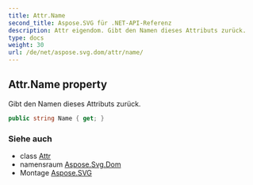 ```yaml
---
title: Attr.Name
second_title: Aspose.SVG für .NET-API-Referenz
description: Attr eigendom. Gibt den Namen dieses Attributs zurück.
type: docs
weight: 30
url: /de/net/aspose.svg.dom/attr/name/
---
```

## Attr.Name property

Gibt den Namen dieses Attributs zurück.

```csharp
public string Name { get; }
```

### Siehe auch

* class [Attr](../)
* namensraum [Aspose.Svg.Dom](../../attr/)
* Montage [Aspose.SVG](../../../)


